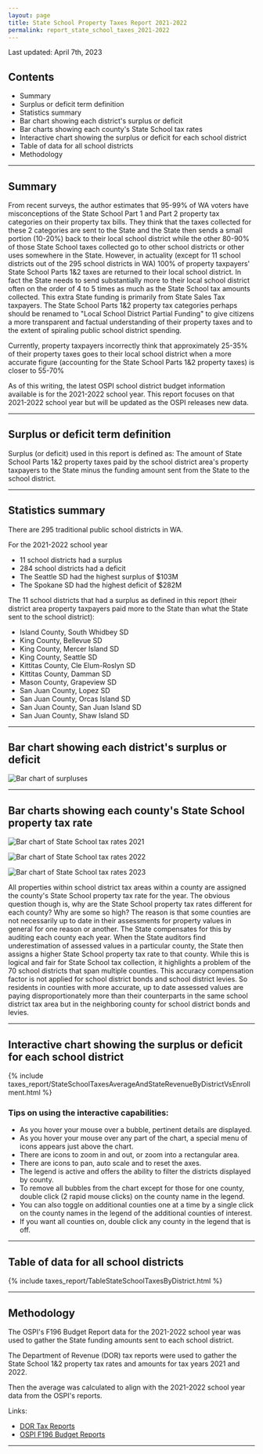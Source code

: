 ```yaml
---
layout: page
title: State School Property Taxes Report 2021-2022
permalink: report_state_school_taxes_2021-2022
---
```


Last updated: April 7th, 2023

## Contents
- Summary
- Surplus or deficit term definition
- Statistics summary
- Bar chart showing each district's surplus or deficit
- Bar charts showing each county's State School tax rates
- Interactive chart showing the surplus or deficit for each school district 
- Table of data for all school districts
- Methodology

___

## Summary
From recent surveys, the author estimates that 95-99% of WA voters have misconceptions of the State School Part 1 and Part 2 
property tax categories on their property tax bills. They think that the taxes collected for these 2 categories are sent to 
the State and the State then sends a small portion (10-20%) back to their local school district while the other 80-90% of 
those State School taxes collected go to other school districts or other uses somewhere in the State. However, in actuality (except for 11 school districts 
out of the 295 school districts in WA) 100% of property taxpayers' State School Parts 1&2 taxes are returned to their local school 
district. In fact the State needs to send substantially more to their local school district often on the order of 4 to 5 
times as much as the State School tax amounts collected. This extra State funding is primarily from State Sales Tax taxpayers. 
The State School Parts 1&2 property tax categories perhaps should be renamed to "Local School District Partial Funding" to 
give citizens a more transparent and factual understanding of their property taxes and to the extent of spiraling public 
school district spending.

Currently, property taxpayers incorrectly think that approximately 25-35% of their property taxes goes to their local school district when 
a more accurate figure (accounting for the State School Parts 1&2 property taxes) is closer to 55-70%

As of this writing, the latest OSPI school district budget information available is for the 2021-2022 school year. This 
report focuses on that 2021-2022 school year but will be updated as the OSPI releases new data.

___

## Surplus or deficit term definition
Surplus (or deficit) used in this report is defined as: The amount of State School Parts 1&2 property taxes paid by the school district area's property taxpayers to the State 
minus the funding amount sent from the State to the school district.

___

## Statistics summary
There are 295 traditional public school districts in WA.

For the 2021-2022 school year
- 11 school districts had a surplus
- 284 school districts had a deficit
- The Seattle SD had the highest surplus of $103M
- The Spokane SD had the highest deficit of $282M

The 11 school districts that had a surplus as defined in this report (their district area property taxpayers paid more to the State than what the State sent to the school district):
- Island County, South Whidbey SD
- King County, Bellevue SD
- King County, Mercer Island SD
- King County, Seattle SD
- Kittitas County, Cle Elum-Roslyn SD
- Kittitas County, Damman SD
- Mason County, Grapeview SD
- San Juan County, Lopez SD
- San Juan County, Orcas Island SD
- San Juan County, San Juan Island SD
- San Juan County, Shaw Island SD

___

## Bar chart showing each district's surplus or deficit

![Bar chart of surpluses](pagesManual/TaxesReport/StateSchoolTaxesAverageAndStateRevenueByDistrict.png "Surpluses")

___

## Bar charts showing each county's State School property tax rate

![Bar chart of State School tax rates 2021](pagesManual/TaxesReport/StateSchoolTaxesByCounty2021.png "Bar chart of State School tax rates 2021")

![Bar chart of State School tax rates 2022](pagesManual/TaxesReport/StateSchoolTaxesByCounty2022.png "Bar chart of State School tax rates 2022")

![Bar chart of State School tax rates 2023](pagesManual/TaxesReport/StateSchoolTaxesByCounty2023.png "Bar chart of State School tax rates 2023")

All properties within school district tax areas within a county are assigned the county's State School property tax rate for the year. 
The obvious question though is, why are the State School property tax rates different for each county? 
Why are some so high? 
The reason is that some counties are not necessarily up to date in their assessments for property values in general for one reason or another. 
The State compensates for this by auditing each county each year. When the State auditors 
find underestimation of assessed 
values in a particular county, the State then assigns a higher State School property tax rate to that county. While this is logical and fair for State School tax collection, it 
highlights a problem of the 70 school districts that span multiple counties. This accuracy compensation factor is not applied for school district 
bonds and school district levies. So residents in counties with more accurate, up to date assessed values are paying disproportionately more than their counterparts 
in the same school district tax area but in the neighboring county for school district bonds and levies. 

___

## Interactive chart showing the surplus or deficit for each school district

{% include taxes_report/StateSchoolTaxesAverageAndStateRevenueByDistrictVsEnrollment.html %}

### Tips on using the interactive capabilities:
- As you hover your mouse over a bubble, pertinent details are displayed.
- As you hover your mouse over any part of the chart, a special menu of icons appears just above the chart. 
- There are icons to zoom in and out, or zoom into a rectangular area.
- There are icons to pan, auto scale and to reset the axes.
- The legend is active and offers the ability to filter the districts displayed by county.
- To remove all bubbles from the chart except for those for one county, double click (2 rapid mouse clicks) on the county name in the legend.
- You can also toggle on additional counties one at a time by a single click on the county names in the legend of the additional counties of interest.
- If you want all counties on, double click any county in the legend that is off.

___

## Table of data for all school districts

{% include taxes_report/TableStateSchoolTaxesByDistrict.html %}

___

## Methodology
The OSPI's F196 Budget Report data for the 2021-2022 school year was used to gather the State funding amounts sent to each school district.

The Department of Revenue (DOR) tax reports were used to gather the State School 1&2 property tax rates and amounts for tax years 2021 and 2022. 

Then the average was calculated to align with the 2021-2022 school year data from the OSPI's reports.

Links: 
- [DOR Tax Reports](https://dor.wa.gov/about/statistics-reports/local-taxing-district-levy-detail "DOR")
- [OSPI F196 Budget Reports](https://dor.wa.gov/about/statistics-reports/local-taxing-district-levy-detail "DOR")

___

